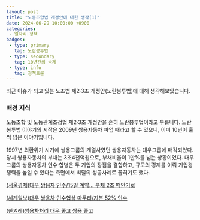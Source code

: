 ```yaml
---
layout: post
title: "노동조합법 개정안에 대한 생각(1)"
date: 2024-06-29 10:00:00 +0900
categories: 
 - 일자리 정책
badges:
 - type: primary
   tag: 노란봉투법
 - type: secondary
   tag: 10년간의 숙제
 - type: info
   tag: 정책토론
---
```


최근 이슈가 되고 있는 노조법 제2·3조 개정안(노란봉투법)에 대해 생각해보았습니다.

<!--more-->

### **배경 지식**

노동조합 및 노동관계조정법 제2·3조 개정안을 흔히 노란봉투법이라고 부릅니다. 노란봉투법 이야기의 시작은 2009년 쌍용자동차 파업 때라고 할 수 있으니, 이미 10년이 훌쩍 넘은 이야기입니다.

1997년 외환위기 시기에 쌍용그룹의 계열사였던 쌍용자동차는 대우그룹에 매각되었다. 당시 쌍용자동차의 부채는 3조4천억원으로, 부채비율이 1만%를 넘는 상황이었다. 대우그룹의 쌍용자동차 인수·합병은 두 기업의 장점을 결합하고, 규모의 경제를 이뤄 기업경쟁력을 높일 수 있다는 측면에서 빅딜의 성공사례로 꼽히기도 했다.

[(서울경제)대우,쌍용자 인수/15일 계약… 부채 2조 떠안기로](https://www.sedaily.com/NewsView/1HNTJPQIT3)

[(세계일보)대우,쌍용차 인수협상 마무리/지분 52% 인수](../assets/img/(세계일보)대우,쌍용차%20인수협상%20마무리%20지분%2052%20인수.png)

[(한겨레)쌍용차처리 대우 좋고 쌍용 좋고](../assets/img/(한겨레)쌍용차처리%20대우%20좋고%20쌍용%20좋고.png)






